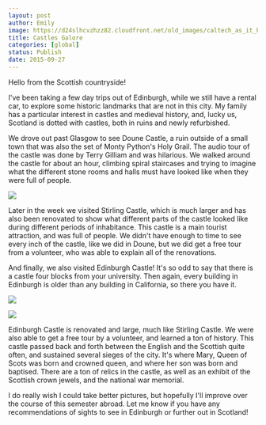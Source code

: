 ```yaml
---
layout: post
author: Emily
image: https://d24slhcvzhzz82.cloudfront.net/old_images/caltech_as_it_happens/6a0105349b8251970b01b7c7d001f5970b.jpg
title: Castles Galore 
categories: [global]
status: Publish
date: 2015-09-27
---
```


Hello from the Scottish countryside!

I've been taking a few day trips out of Edinburgh, while we still have a rental car, to explore some historic landmarks that are not in this city. My family has a particular interest in castles and medieval history, and, lucky us, Scotland is dotted with castles, both in ruins and newly refurbished.

We drove out past Glasgow to see Doune Castle, a ruin outside of a small town that was also the set of Monty Python's Holy Grail. The audio tour of the castle was done by Terry Gilliam and was hilarious. We walked around the castle for about an hour, climbing spiral staircases and trying to imagine what the different stone rooms and halls must have looked like when they were full of people.


![](https://d24slhcvzhzz82.cloudfront.net/old_images/caltech_as_it_happens/6a0105349b8251970b01b8d159e909970c.jpg)

Later in the week we visited Stirling Castle, which is much larger and has also been renovated to show what different parts of the castle looked like during different periods of inhabitance. This castle is a main tourist attraction, and was full of people. We didn't have enough to time to see every inch of the castle, like we did in Doune, but we did get a free tour from a volunteer, who was able to explain all of the renovations.

And finally, we also visited Edinburgh Castle! It's so odd to say that there is a castle four blocks from your university. Then again, every building in Edinburgh is older than any building in California, so there you have it.


![](https://d24slhcvzhzz82.cloudfront.net/old_images/caltech_as_it_happens/6a0105349b8251970b01b7c7d0022d970b.jpg)


![](https://d24slhcvzhzz82.cloudfront.net/old_images/caltech_as_it_happens/6a0105349b8251970b01bb0874451d970d.jpg)

Edinburgh Castle is renovated and large, much like Stirling Castle. We were also able to get a free tour by a volunteer, and learned a ton of history. This castle passed back and forth between the English and the Scottish quite often, and sustained several sieges of the city. It's where Mary, Queen of Scots was born and crowned queen, and where her son was born and baptised. There are a ton of relics in the castle, as well as an exhibit of the Scottish crown jewels, and the national war memorial.

I do really wish I could take better pictures, but hopefully I'll improve over the course of this semester abroad. Let me know if you have any recommendations of sights to see in Edinburgh or further out in Scotland!
